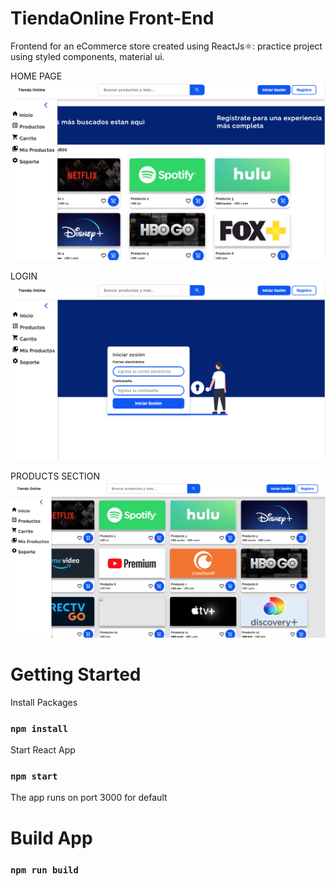 # TiendaOnline Front-End
Frontend for an eCommerce store created using ReactJs⚛️: practice project using styled components, material ui.

HOME PAGE 
![screenshot](1.png)

LOGIN
![screenshot](2.png)

PRODUCTS SECTION 
![screenshot](4.png)


# Getting Started

Install Packages
### `npm install`

Start React App
### `npm start`
The app runs on port 3000 for default

# Build App 

### `npm run build`


